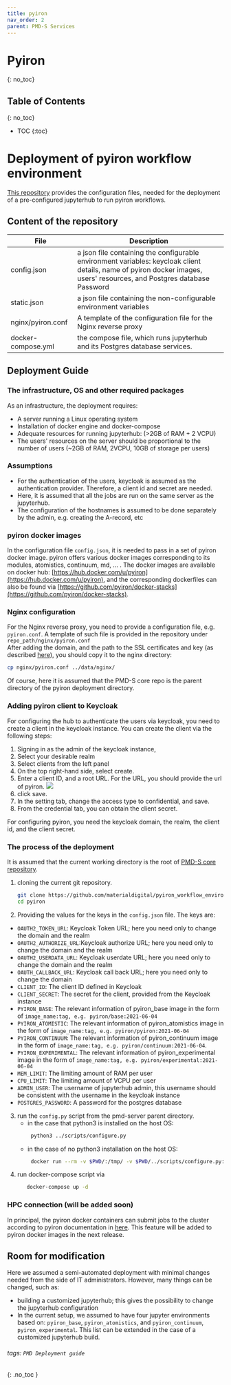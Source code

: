 ```yaml
---
title: pyiron
nav_order: 2
parent: PMD-S Services
---
```


Pyiron
===
{: no_toc}


## Table of Contents
{: no_toc}

- TOC
{:toc}

# Deployment of pyiron workflow environment
[This repository](https://github.com/materialdigital/pyiron_workflow_environment_deployment) provides the configuration files, needed for the deployment of a pre-configured jupyterhub to run pyiron workflows.

## Content of the repository
| File | Description |
| ----------------- | ----------- |
| config.json | a json file containing the configurable environment variables: keycloak client details, name of pyiron docker images, users' resources, and Postgres database Password |
| static.json | a json file containing the non-configurable environment variables |
| nginx/pyiron.conf | A template of the configuration file for the Nginx reverse proxy |
| docker-compose.yml | the compose file, which runs jupyterhub and its Postgres database services. |

## Deployment Guide
### The infrastructure, OS and other required packages
As an infrastructure, the deployment requires:  
- A server running a Linux operating system
- Installation of docker engine and docker-compose
- Adequate resources for running jupyterhub: (>2GB of RAM + 2 VCPU)
- The users' resources on the server should be proportional to the number of users (~2GB of RAM, 2VCPU, 10GB of storage per users)

### Assumptions
- For the authentication of the users, keycloak is assumed as the authentication provider. Therefore, a client id and secret are needed.
- Here, it is assumed that all the jobs are run on the same server as the jupyterhub.
- The configuration of the hostnames is assumed to be done separately by the admin, e.g. creating the A-record, etc

### pyiron docker images  
In the configuration file `config.json`, it is needed to pass in a set of pyiron docker image. pyiron offers various docker images corresponding to its modules, atomistics, continuum, md, ... . The docker images are available on docker hub: [https://hub.docker.com/u/pyiron](https://hub.docker.com/u/pyiron), and the corresponding dockerfiles can also be found via [https://github.com/pyiron/docker-stacks](https://github.com/pyiron/docker-stacks).   

### Nginx configuration
For the Nginx reverse proxy, you need to provide a configuration file, e.g. `pyiron.conf`. A template of such file is provided in the repository under `repo_path/nginx/pyiron.conf`  
After adding the domain, and the path to the SSL certificates and key (as described [here](reverse_proxy.md)), you should copy it to the nginx directory:
```bash
cp nginx/pyiron.conf ../data/nginx/
```
Of course, here it is assumed that the PMD-S core repo is the parent directory of the pyiron deployment directory.

### Adding pyiron client to Keycloak
For configuring the hub to authenticate the users via keycloak, you need to create a client in the keycloak instance. You can create the client via the following steps:
1) Signing in as the admin of the keycloak instance,
2) Select your desirable realm
3) Select clients from the left panel
4) On the top right-hand side, select create.
5) Enter a client ID, and a root URL. For the URL, you should provide the url of pyiron.
   ![](client.png)
6) click save.
7) In the setting tab, change the access type to confidential, and save.
8) From the credential tab, you can obtain the client secret.

For configuring pyiron, you need the keycloak domain, the realm, the client id, and the client secret.

### The process of the deployment
It is assumed that the current working directory is the root of [PMD-S core repository](https://github.com/materialdigital/pmd-server).
1) cloning the current git repository.
   ```bash
   git clone https://github.com/materialdigital/pyiron_workflow_environment_deployment.git pyiron/
   cd pyiron
   ```
2) Providing the values for the keys in the `config.json` file. The keys are:
- `OAUTH2_TOKEN_URL`: Keycloak Token URL; here you need only to change the domain and the realm
- `OAUTH2_AUTHORIZE_URL`:Keycloak authorize URL; here you need only to change the domain and the realm
- `OAUTH2_USERDATA_URL`: Keycloak userdate URL; here you need only to change the domain and the realm
- `OAUTH_CALLBACK_URL`: Keycloak call back URL; here you need only to change the domain
- `CLIENT_ID`: The client ID defined in Keycloak
- `CLIENT_SECRET`: The secret for the client, provided from the Keycloak instance
- `PYIRON_BASE`: The relevant information of pyiron_base image in the form of `image_name:tag, e.g. pyiron/base:2021-06-04`
- `PYIRON_ATOMISTIC`: The relevant information of pyiron_atomistics image in the form of `image_name:tag, e.g. pyiron/pyiron:2021-06-04`
- `PYIRON_CONTINUUM`: The relevant information of pyiron_continuum image in the form of `image_name:tag, e.g. pyiron/continuum:2021-06-04`.
- `PYIRON_EXPERIMENTAL`: The relevant information of pyiron_experimental image in the form of `image_name:tag, e.g. pyiron/experimental:2021-06-04`
- `MEM_LIMIT`: The limiting amount of RAM per user
- `CPU_LIMIT`: The limiting amount of VCPU per user
- `ADMIN_USER`: The username of jupyterhub admin, this username should be consistent with the username in the keycloak instance
- `POSTGRES_PASSWORD`: A password for the postgres database

3) run the `config.py` script from the pmd-server parent directory.
   - in the case that python3 is installed on the host OS:
      ```bash
       python3 ../scripts/configure.py
      ```
   - in the case of no python3 installation on the host OS:
      ```bash
       docker run --rm -v $PWD/:/tmp/ -v $PWD/../scripts/configure.py:/tmp/configure.py -w /tmp  python:3-alpine  python configure.py
      ```
4) run docker-compose script via
   ```bash
      docker-compose up -d
   ```


### HPC connection (will be added soon)  
In principal, the pyiron docker containers can submit jobs to the cluster according to pyiron documentation in [here](https://pyiron.readthedocs.io/en/latest/source/installation.html#submit-to-remote-hpc).
This feature will be added to pyiron docker images in the next release.

## Room for modification
Here we assumed a semi-automated deployment with minimal changes needed from the side of IT administrators. However, many things can be changed, such as:
- building a customized jupyterhub; this gives the possibility to change the jupyterhub configuration
- In the current setup, we assumed to have four jupyter environments based on: `pyiron_base`, `pyiron_atomistics`, and `pyiron_continuum`, `pyiron_experimental`. This list can be extended in the case of a customized jupyterhub build.


###### tags: `PMD Deployment guide`
{: .no_toc }
